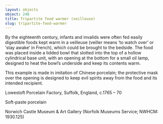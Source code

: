 ```yaml
---
layout: objects
object: 248
title: Tripartite food warmer (veilleuse)
slug: tripartite-food-warmer
---
```


By the eighteenth century, infants and invalids were often fed easily digestible foods kept warm in a veilleuse (veiller means ‘to watch over’ or ‘stay awake’ in French), which could be brought to the bedside. The food was placed inside a lidded bowl that slotted into the top of a hollow cylindrical base unit, with an opening at the bottom for a small oil lamp,  designed to heat the bowl’s underside and keep  its contents warm.

This example is made in imitation of Chinese porcelain; the protective mask over the opening is designed to keep evil spirits away from the food and its intended recipient.

Lowestoft Porcelain Factory, Suffolk, England, c.1765 – 70

Soft-paste porcelain  

Norwich Castle Museum &amp; Art Gallery (Norfolk Museums Service; NWHCM: 1930.125)
